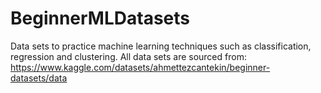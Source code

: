 # BeginnerMLDatasets
Data sets to practice machine learning techniques such as classification, regression and clustering.
All data sets are sourced from: https://www.kaggle.com/datasets/ahmettezcantekin/beginner-datasets/data 
